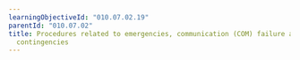 ```yaml
---
learningObjectiveId: "010.07.02.19"
parentId: "010.07.02"
title: Procedures related to emergencies, communication (COM) failure and
  contingencies
---
```

